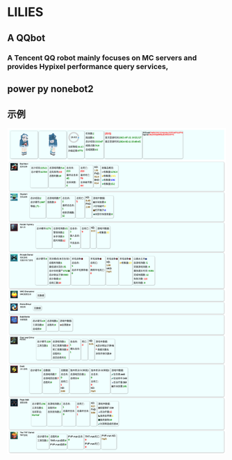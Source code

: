 # LILIES

## A QQbot

### A Tencent QQ robot mainly focuses on MC servers and provides Hypixel performance query services,

## power py nonebot2

## 示例
![hyptest.png](qqbot%2Fplugins%2Fguapi%2Fwebs%2Fstatic%2Fimg%2Fhyptest.png)
